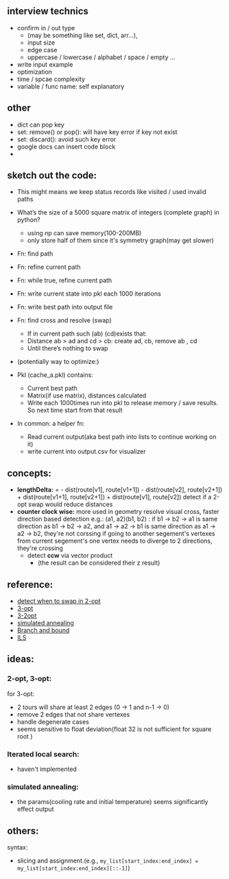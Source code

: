 ## interview technics

- confirm in / out type
  - (may be something like set, dict, arr...),
  - input size
  - edge case
  - uppercase / lowercase / alphabet / space / empty ...
- write input example
- optimization
- time / spcae complexity
- variable / func name: self explanatory

## other

- dict can pop key
- set: remove() or pop(): will have key error if key not exist
- set: discard(): avoid such key error
- google docs can insert code block
-

## sketch out the code:

- This might means we keep status records like visited / used invalid paths
- What’s the size of a 5000 square matrix of integers (complete graph) in python?

  - using np can save memory(100-200MB)
  - only store half of them since it's symmetry graph(may get slower)

- Fn: find path
- Fn: refine current path
- Fn: while true, refine current path
- Fn: write current state into pkl each 1000 iterations
- Fn: write best path into output file
- Fn: find cross and resolve (swap)

  - If in current path such (ab) (cd)exists that:
  - Distance ab > ad and cd > cb: create ad, cb, remove ab , cd
  - Until there’s nothing to swap

- (potentially way to optimize:)
- Pkl (cache_a.pkl) contains:

  - Current best path
  - Matrix(if use matrix), distances calculated
  - Write each 1000times run into pkl to release memory / save results. So next time start from that result

- In common: a helper fn:
  - Read current output(aka best path into lists to continue working on it)
  - write current into output.csv for visualizer

## concepts:

- **lengthDelta:**
  = - dist(route[v1], route[v1+1]) - dist(route[v2], route[v2+1]) + dist(route[v1+1], route[v2+1]) + dist(route[v1], route[v2])
  detect if a 2-opt swap would reduce distances
- **counter clock wise:**
  more used in geometry
  resolve visual cross, faster
  direction based detection
  e.g.: (a1, a2)(b1, b2) :
  if b1 -> b2 -> a1 is same direction as b1 -> b2 -> a2, and a1 -> a2 -> b1 is same direction as a1 -> a2 -> b2, they're not corssing
  if going to another segement's vertexes from current segement's one vertex needs to diverge to 2 directions, they're crossing
  - detect **ccw** via vector product
    - (the result can be considered their z result)

## reference:

- [detect when to swap in 2-opt](https://en.wikipedia.org/wiki/2-opt)
- [3-opt](https://github.com/ozanyerli/tsp3opt/blob/main/tsp3opt.c)
- [3-2opt](https://www.cst.nihon-u.ac.jp/research/gakujutu/58/pdf/L-56.pdf)
- [simulated annealing](http://youtube.com/watch?v=GiDsjIBOVoA&t=989s)
- [Branch and bound](https://www.youtube.com/watch?v=1FEP_sNb62k)
- [ILS](https://en.wikipedia.org/wiki/Iterated_local_search)

## ideas:

### 2-opt, 3-opt:

for 3-opt:

- 2 tours will share at least 2 edges (0 -> 1 and n-1 -> 0)
- remove 2 edges that not share vertexes
- handle degenerate cases
- seems sensitive to float deviation(float 32 is not sufficient for square root )

### Iterated local search:

- haven't implemented

### simulated annealing:

- the params(cooling rate and initial temperature) seems significantly effect output

## others:

syntax:

- slicing and assignment.(e.g., `my_list[start_index:end_index] = my_list[start_index:end_index][::-1]`)
